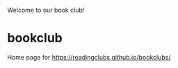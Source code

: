 Welcome to our book club! 



# bookclub
Home page for  https://readingclubs.github.io/bookclubs/




